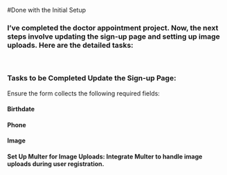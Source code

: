 #Done with the Initial Setup
<h3>I’ve completed the doctor appointment project. Now, the next steps involve updating the sign-up page and setting up image uploads. Here are the detailed tasks:</h3>
<br>
<h3>Tasks to be Completed
Update the Sign-up Page:</h3>

<p>Ensure the form collects the following required fields:
</p>
<p>
  <h4>Birthdate</h4>
  <h4>Phone</h4>
  <h4>Image</h4>
  <h4>Set Up Multer for Image Uploads:
Integrate Multer to handle image uploads during user registration.</h4>
</p>


